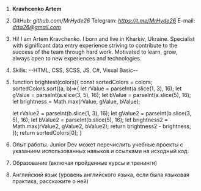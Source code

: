 1. **Kravhcenko Artem**
2. GitHub: *github.com/MrHyde26*
Telegram: *https://t.me/MrHyde26*
E-mail: *drta26@gmail.com*
3. Hi! I am Artem Kravchenko.
I born and live in Kharkiv, Ukraine. Specialist with significant data entry experience striving to contribute to the success of the team through hard work. Motivated to learn, grow, always open to new experiences and technologies.
4. Skills: --HTML, CSS, SCSS, JS, C#, Visual Basic--
5. function brightest(colors){
  const sortedColors = colors;
  sortedColors.sort((a, b)=>{
    let rValue = parseInt(a.slice(1, 3), 16);
    let gValue = parseInt(a.slice(3, 5), 16);
    let bValue = parseInt(a.slice(5), 16);
    let brightness = Math.max(rValue, gValue, bValue);
    
    let rValue2 = parseInt(b.slice(1, 3), 16);
    let gValue2 = parseInt(b.slice(3, 5), 16);
    let bValue2 = parseInt(b.slice(5), 16);
    let brightness2 = Math.max(rValue2, gValue2, bValue2);
    return brightness2 - brightness;
  });
  return sortedColors[0];
}
6. Опыт работы. Junior Dev может перечислить учебные проекты с указанием использованных навыков и ссылками на исходный код.
7. Образование (включая пройденные курсы и тренинги)
8. Английский язык (уровень английского языка, если была языковая практика, расскажите о ней)
